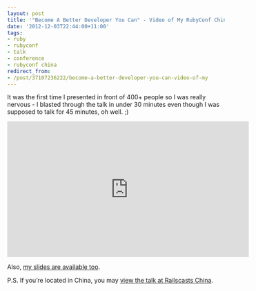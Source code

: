 ```yaml
---
layout: post
title: '"Become A Better Developer You Can" - Video of My RubyConf China 2012 Talk'
date: '2012-12-03T22:44:00+11:00'
tags:
- ruby
- rubyconf
- talk
- conference
- rubyconf china
redirect_from:
- /post/37107236222/become-a-better-developer-you-can-video-of-my
---
```

It was the first time I presented in front of 400+ people so I was really nervous - I blasted through the talk in under 30 minutes even though I was supposed to talk for 45 minutes, oh well. ;)

<iframe width="560" height="315" src="http://www.youtube.com/embed/DeBsmdDmB9A" frameborder="0" allowfullscreen></iframe>

Also, [my slides are available too](http://fredwu.me/post/36489590128/become-a-better-developer-you-can-slides-of-my).

P.S. If you’re located in China, you may [view the talk at Railscasts China](http://railscasts-china.com/episodes/rubyconf-2012-fred-wu).


